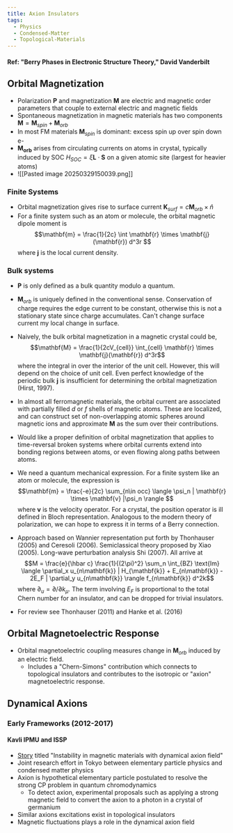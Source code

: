 ```yaml
---
title: Axion Insulators
tags:
  - Physics
  - Condensed-Matter
  - Topological-Materials
---
```

#### Ref: "Berry Phases in Electronic Structure Theory," David Vanderbilt
## Orbital Magnetization
- Polarization $\mathbf{P}$ and magnetization $\mathbf{M}$ are electric and magnetic order parameters that couple to external electric and magnetic fields
- Spontaneous magnetization in magnetic materials has two components $\mathbf{M} = \mathbf{M}_{spin} + \mathbf{M}_{orb}$
- In most FM materials $\mathbf{M}_{spin}$ is dominant: excess spin up over spin down e-
- $\mathbf{M_{orb}}$ arises from circulating currents on atoms in crystal, typically induced by SOC $H_{SOC} = \xi \mathbf{L} \cdot \mathbf{S}$ on a given atomic site (largest for heavier atoms) 
- ![[Pasted image 20250329150039.png]]
### Finite Systems
- Orbital magnetization gives rise to surface current $\mathbf{K}_{surf} = c \mathbf{M}_{orb} \times \hat{n}$ 
- For a finite system such as an atom or molecule, the orbital magnetic dipole moment is $$\mathbf{m} = \frac{1}{2c} \int \mathbf{r} \times \mathbf{j}(\mathbf{r}) d^3r $$ where $\mathbf{j}$ is the local current density. 
### Bulk systems
- $\mathbf{P}$ is only defined as a bulk quantity modulo a quantum. 
- $\mathbf{M}_{orb}$ is uniquely defined in the conventional sense. Conservation of charge requires the edge current to be constant, otherwise this is not a stationary state since charge accumulates. Can't change surface current my local change in surface.

- Naively, the bulk orbital magnetization in a magnetic crystal could be, $$\mathbf{M} = \frac{1}{2cV_{cell}} \int_{cell} \mathbf{r} \times \mathbf{j}(\mathbf{r}) d^3r$$where the integral in over the interior of the unit cell. However, this will depend on the choice of unit cell. Even perfect knowledge of the periodic bulk $\mathbf{j}$ is insufficient for determining the orbital magnetization (Hirst, 1997).
- In almost all ferromagnetic materials, the orbital current are associated with partially filled $d$ or $f$ shells of magnetic atoms. These are localized, and can construct set of non-overlapping atomic spheres around magnetic ions and approximate $\mathbf{M}$ as the sum over their contributions.
- Would like a proper definition of orbital magnetization that applies to time-reversal broken systems where orbital currents extend into bonding regions between atoms, or even flowing along paths between atoms. 
- We need a quantum mechanical expression. For a finite system like an atom or molecule, the expression is $$\mathbf{m} = \frac{-e}{2c} \sum_{n\in occ} \langle \psi_n | \mathbf{r} \times \mathbf{v} |\psi_n \rangle $$ where $\mathbf{v}$ is the velocity operator. For a crystal, the position operator is ill defined in Bloch representation. Analogous to the modern theory of polarization, we can hope to express it in terms of a Berry connection. 
- Approach based on Wannier representation put forth by Thonhauser (2005) and Ceresoli (2006). Semiclassical theory proposed by Xiao (2005). Long-wave perturbation analysis Shi (2007). All arrive at  $$M = \frac{e}{\hbar c} \frac{1}{(2\pi)^2} \sum_n \int_{BZ} \text{Im} \langle \partial_x u_{n\mathbf{k}} | H_{\mathbf{k}} + E_{n\mathbf{k}} - 2E_F | \partial_y u_{n\mathbf{k}} \rangle f_{n\mathbf{k}} d^2k$$where $\partial_u = \partial/\partial k_{\mu}$. The term involving $E_F$ is proportional to the total Chern number for an insulator, and can be dropped for trivial insulators. 
- For review see Thonhauser (2011) and Hanke et al. (2016)

## Orbital Magnetoelectric Response
- Orbital magnetoelectric coupling measures change in $\mathbf{M}_{orb}$ induced by an electric field.
	- Includes a "Chern-Simons" contribution which connects to topological insulators and contributes to the isotropic or "axion" magnetoelectric response.

## Dynamical Axions
### Early Frameworks (2012-2017)

#### Kavli IPMU and ISSP
- [Story](https://www.ipmu.jp/en/story/7788) titled "Instability in magnetic materials with dynamical axion field"
- Joint research effort in Tokyo between elementary particle physics and condensed matter physics
- Axion is hypothetical elementary particle postulated to resolve the strong CP problem in quantum chromodynamics
	- To detect axion, experimental proposals such as applying a strong magnetic field to convert the axion to a photon in a crystal of germanium
- Similar axions excitations exist in topological insulators
- Magnetic fluctuations plays a role in the dynamical axion field